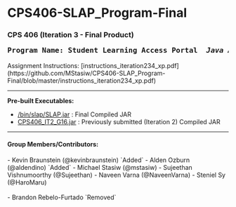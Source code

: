 <h1>CPS406-SLAP_Program-Final</h1>
<h3>CPS 406 (Iteration 3 - Final Product)<br>
<pre>Program Name: Student Learning Access Portal&emsp;&emsp;<i>Java App</i></pre></h3>
Assignment Instructions: [instructions_iteration234_xp.pdf] (https://github.com/MStasiw/CPS406-SLAP_Program-Final/blob/master/instructions_iteration234_xp.pdf)
<hr>

<strong>Pre-built Executables:</strong>
<ul>
  <li><a href="//github.com/MStasiw/CPS406-SLAP_Program-Final/blob/master/bin/slap/SLAP.jar">/bin/slap/SLAP.jar</a> : Final Compiled JAR</li>
  <li><a href="//github.com/MStasiw/CPS406-SLAP_Program-Iteration2/blob/master/bin/slap/CPS406_IT2_G16.jar">CPS406_IT2_G16.jar</a> : Previously submitted (Iteration 2) Compiled JAR</li>
</ul>

<hr>
<h4>Group Members/Contributors:</h4>
- Kevin Braunstein (@kevinbraunstein) `Added`
- Alden Ozburn (@aldendino) `Added`
- Michael Stasiw (@mstasiw)
- Sujeethan Vishnumoorthy (@Sujeethan)
- Naveen Varna (@NaveenVarna)
- Steniel Sy (@HaroMaru)
<br><br>
- Brandon Rebelo-Furtado `Removed`
